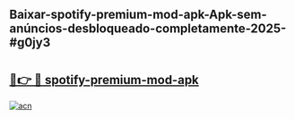 ## Baixar-spotify-premium-mod-apk-Apk-sem-anúncios-desbloqueado-completamente-2025-#g0jy3

# <h2><a href="https://ainizakaria.my?title=spotify-premium-mod-apk&ref=20M">🔗👉 🔴 spotify-premium-mod-apk</a></h2>

[![acn](https://github.com/user-attachments/assets/0f9c940e-d8b0-45ae-aac7-cd30a18b3e1c)](https://ainizakaria.my?title=spotify-premium-mod-apk&ref=20M)


